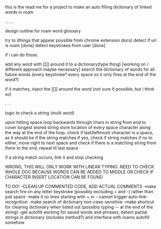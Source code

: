 this is the read me for a project to make an auto filling dictionary of linked words in roam

...
...


design outline for roam word glossary

try to (things that appear possible from chrome extension docs)
detect if url is roam [done]
detect keystrokes from user [done]

if i can do those.

add any word with [[]] around it to a dictionary(type thing) [working on / different approach maybe necessary]
search the dictionary of words for all future words (every keystroke? every space so it only fires at the end of the word?)

if it matches, inject the [[]] around the word (not sure if possible, but i think so)


.
.
.

logic to check a string (multi word)

upon hitting space
loop backwards through chars in string from end to cover longest stored string
store location of every space character along the way
at the end of the loop, check if last(leftmost) character is a space, as it should be if the string matches
if yes, check if string matches
if no to either, move right to next space and check if there is a matching string from there to the end, repeat til last space

if a string match occurs, link it and stop checking

WRONG, THIS WILL ONLY WORK WITH LINEAR TYPING. NEED TO CHECK WHOLE DOC BECAUSE WORDS CAN BE ADDED TO MIDDLE OR CHECK IF CHARACTER INSERT LOCATION CAN BE FOUND

TO DO!
-CLEAN UP COMMENTED CODE, ADD ACTUAL COMMENTS
-make search fire on any letter keystroke (possibly excluding + and -) rather than just space
-make it so lines starting with + or - cannot trigger auto-link-recognition
-make search of dictionary non-case-sensitive
-make shortcut for clearing dictionary when listed out (possibly typing -- at the end of the string)
-get autofill working for saved words and phrases, detect partial strings in dictionary (includes method?) and interface with roams autofill somehow
